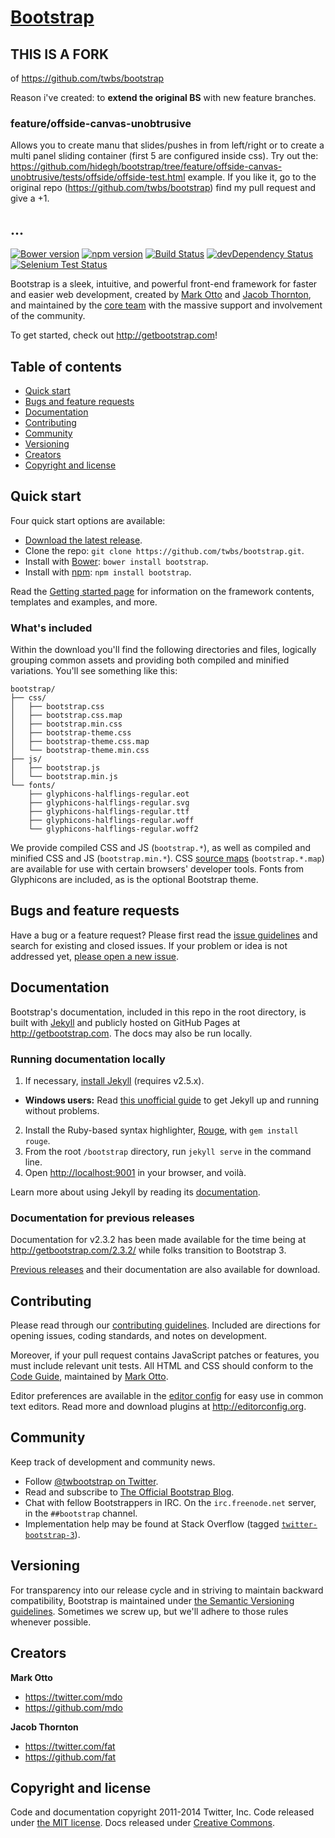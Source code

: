 # [Bootstrap](http://getbootstrap.com)

## THIS IS A FORK
of https://github.com/twbs/bootstrap

Reason i've created: to **extend the original BS** with new feature branches.

### feature/offside-canvas-unobtrusive
Allows you to create manu that slides/pushes in from left/right or to create a multi panel sliding container (first 5 are configured inside css).
Try out the: https://github.com/hidegh/bootstrap/tree/feature/offside-canvas-unobtrusive/tests/offside/offside-test.html example.
If you like it, go to the original repo (https://github.com/twbs/bootstrap) find my pull request and give a +1.



## ...
[![Bower version](https://badge.fury.io/bo/bootstrap.svg)](http://badge.fury.io/bo/bootstrap)
[![npm version](https://badge.fury.io/js/bootstrap.svg)](http://badge.fury.io/js/bootstrap)
[![Build Status](https://secure.travis-ci.org/twbs/bootstrap.svg?branch=master)](https://travis-ci.org/twbs/bootstrap)
[![devDependency Status](https://david-dm.org/twbs/bootstrap/dev-status.svg)](https://david-dm.org/twbs/bootstrap#info=devDependencies)
[![Selenium Test Status](https://saucelabs.com/browser-matrix/bootstrap.svg)](https://saucelabs.com/u/bootstrap)

Bootstrap is a sleek, intuitive, and powerful front-end framework for faster and easier web development, created by [Mark Otto](https://twitter.com/mdo) and [Jacob Thornton](https://twitter.com/fat), and maintained by the [core team](https://github.com/orgs/twbs/people) with the massive support and involvement of the community.

To get started, check out <http://getbootstrap.com>!

## Table of contents

- [Quick start](#quick-start)
- [Bugs and feature requests](#bugs-and-feature-requests)
- [Documentation](#documentation)
- [Contributing](#contributing)
- [Community](#community)
- [Versioning](#versioning)
- [Creators](#creators)
- [Copyright and license](#copyright-and-license)

## Quick start

Four quick start options are available:

- [Download the latest release](https://github.com/twbs/bootstrap/archive/v3.3.1.zip).
- Clone the repo: `git clone https://github.com/twbs/bootstrap.git`.
- Install with [Bower](http://bower.io): `bower install bootstrap`.
- Install with [npm](https://www.npmjs.org): `npm install bootstrap`.

Read the [Getting started page](http://getbootstrap.com/getting-started/) for information on the framework contents, templates and examples, and more.

### What's included

Within the download you'll find the following directories and files, logically grouping common assets and providing both compiled and minified variations. You'll see something like this:

```
bootstrap/
├── css/
│   ├── bootstrap.css
│   ├── bootstrap.css.map
│   ├── bootstrap.min.css
│   ├── bootstrap-theme.css
│   ├── bootstrap-theme.css.map
│   └── bootstrap-theme.min.css
├── js/
│   ├── bootstrap.js
│   └── bootstrap.min.js
└── fonts/
    ├── glyphicons-halflings-regular.eot
    ├── glyphicons-halflings-regular.svg
    ├── glyphicons-halflings-regular.ttf
    ├── glyphicons-halflings-regular.woff
    └── glyphicons-halflings-regular.woff2
```

We provide compiled CSS and JS (`bootstrap.*`), as well as compiled and minified CSS and JS (`bootstrap.min.*`). CSS [source maps](https://developers.google.com/chrome-developer-tools/docs/css-preprocessors) (`bootstrap.*.map`) are available for use with certain browsers' developer tools. Fonts from Glyphicons are included, as is the optional Bootstrap theme.



## Bugs and feature requests

Have a bug or a feature request? Please first read the [issue guidelines](https://github.com/twbs/bootstrap/blob/master/CONTRIBUTING.md#using-the-issue-tracker) and search for existing and closed issues. If your problem or idea is not addressed yet, [please open a new issue](https://github.com/twbs/bootstrap/issues/new).


## Documentation

Bootstrap's documentation, included in this repo in the root directory, is built with [Jekyll](http://jekyllrb.com) and publicly hosted on GitHub Pages at <http://getbootstrap.com>. The docs may also be run locally.

### Running documentation locally

1. If necessary, [install Jekyll](http://jekyllrb.com/docs/installation) (requires v2.5.x).
  - **Windows users:** Read [this unofficial guide](http://jekyll-windows.juthilo.com/) to get Jekyll up and running without problems.
2. Install the Ruby-based syntax highlighter, [Rouge](https://github.com/jneen/rouge), with `gem install rouge`.
3. From the root `/bootstrap` directory, run `jekyll serve` in the command line.
4. Open <http://localhost:9001> in your browser, and voilà.

Learn more about using Jekyll by reading its [documentation](http://jekyllrb.com/docs/home/).

### Documentation for previous releases

Documentation for v2.3.2 has been made available for the time being at <http://getbootstrap.com/2.3.2/> while folks transition to Bootstrap 3.

[Previous releases](https://github.com/twbs/bootstrap/releases) and their documentation are also available for download.



## Contributing

Please read through our [contributing guidelines](https://github.com/twbs/bootstrap/blob/master/CONTRIBUTING.md). Included are directions for opening issues, coding standards, and notes on development.

Moreover, if your pull request contains JavaScript patches or features, you must include relevant unit tests. All HTML and CSS should conform to the [Code Guide](https://github.com/mdo/code-guide), maintained by [Mark Otto](https://github.com/mdo).

Editor preferences are available in the [editor config](https://github.com/twbs/bootstrap/blob/master/.editorconfig) for easy use in common text editors. Read more and download plugins at <http://editorconfig.org>.



## Community

Keep track of development and community news.

- Follow [@twbootstrap on Twitter](https://twitter.com/twbootstrap).
- Read and subscribe to [The Official Bootstrap Blog](http://blog.getbootstrap.com).
- Chat with fellow Bootstrappers in IRC. On the `irc.freenode.net` server, in the `##bootstrap` channel.
- Implementation help may be found at Stack Overflow (tagged [`twitter-bootstrap-3`](http://stackoverflow.com/questions/tagged/twitter-bootstrap-3)).



## Versioning

For transparency into our release cycle and in striving to maintain backward compatibility, Bootstrap is maintained under [the Semantic Versioning guidelines](http://semver.org/). Sometimes we screw up, but we'll adhere to those rules whenever possible.



## Creators

**Mark Otto**

- <https://twitter.com/mdo>
- <https://github.com/mdo>

**Jacob Thornton**

- <https://twitter.com/fat>
- <https://github.com/fat>



## Copyright and license

Code and documentation copyright 2011-2014 Twitter, Inc. Code released under [the MIT license](https://github.com/twbs/bootstrap/blob/master/LICENSE). Docs released under [Creative Commons](https://github.com/twbs/bootstrap/blob/master/docs/LICENSE).
